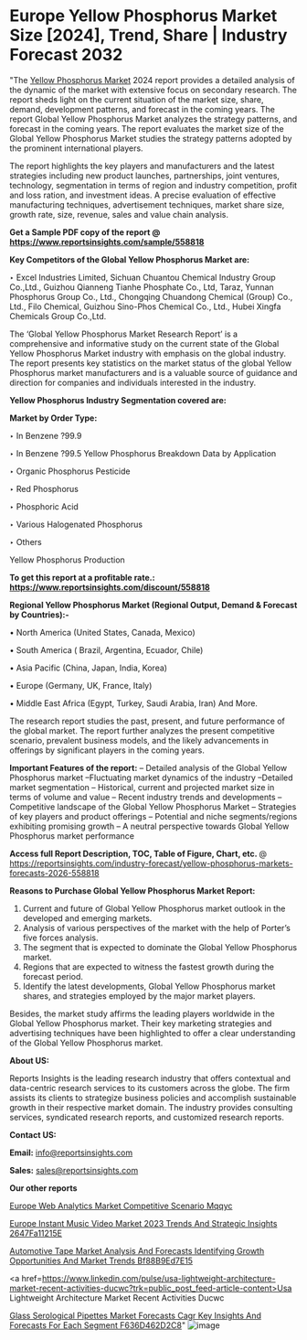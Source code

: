 # Europe Yellow Phosphorus Market Size [2024], Trend, Share | Industry Forecast 2032

"The <a href=https://www.reportsinsights.com/sample/558818>Yellow Phosphorus Market</a> 2024 report provides a detailed analysis of the dynamic of the market with extensive focus on secondary research. The report sheds light on the current situation of the market size, share, demand, development patterns, and forecast in the coming years. The report Global Yellow Phosphorus Market analyzes the strategy patterns, and forecast in the coming years. The report evaluates the market size of the Global Yellow Phosphorus Market studies the strategy patterns adopted by the prominent international players.

The report highlights the key players and manufacturers and the latest strategies including new product launches, partnerships, joint ventures, technology, segmentation in terms of region and industry competition, profit and loss ration, and investment ideas. A precise evaluation of effective manufacturing techniques, advertisement techniques, market share size, growth rate, size, revenue, sales and value chain analysis.

<strong>Get a Sample PDF copy of the report @ <a href=https://www.reportsinsights.com/sample/558818 style=color:#0000ff;>https://www.reportsinsights.com/sample/558818</a></strong>

<strong>Key Competitors of the Global Yellow Phosphorus Market are:</strong>

‣ Excel Industries Limited, Sichuan Chuantou Chemical Industry Group Co.,Ltd., Guizhou Qianneng Tianhe Phosphate Co., Ltd, Taraz, Yunnan Phosphorus Group Co., Ltd., Chongqing Chuandong Chemical (Group) Co., Ltd., Filo Chemical, Guizhou Sino-Phos Chemical Co., Ltd., Hubei Xingfa Chemicals Group Co.,Ltd.

The ‘Global Yellow Phosphorus Market Research Report’ is a comprehensive and informative study on the current state of the Global Yellow Phosphorus Market industry with emphasis on the global industry. The report presents key statistics on the market status of the global Yellow Phosphorus market manufacturers and is a valuable source of guidance and direction for companies and individuals interested in the industry.

<strong>Yellow Phosphorus Industry Segmentation covered are:</strong>

<strong>Market by Order Type: </strong>


‣ In Benzene ?99.9

‣ In Benzene ?99.5
Yellow Phosphorus Breakdown Data by Application

‣ Organic Phosphorus Pesticide

‣ Red Phosphorus

‣ Phosphoric Acid

‣ Various Halogenated Phosphorus

‣ Others

Yellow Phosphorus Production

<strong>To get this report at a profitable rate.: <a href=https://www.reportsinsights.com/discount/558818 style=color:#0000ff;>https://www.reportsinsights.com/discount/558818</a></strong>

<strong>Regional Yellow Phosphorus Market (Regional Output, Demand &amp; Forecast by Countries):-</strong>

• North America (United States, Canada, Mexico)

• South America ( Brazil, Argentina, Ecuador, Chile)

• Asia Pacific (China, Japan, India, Korea)

• Europe (Germany, UK, France, Italy)

• Middle East Africa (Egypt, Turkey, Saudi Arabia, Iran) And More.

The research report studies the past, present, and future performance of the global market. The report further analyzes the present competitive scenario, prevalent business models, and the likely advancements in offerings by significant players in the coming years.

<strong>Important Features of the report:</strong>
– Detailed analysis of the Global Yellow Phosphorus market
–Fluctuating market dynamics of the industry
–Detailed market segmentation
– Historical, current and projected market size in terms of volume and value
– Recent industry trends and developments
– Competitive landscape of the Global Yellow Phosphorus Market
– Strategies of key players and product offerings
– Potential and niche segments/regions exhibiting promising growth
– A neutral perspective towards Global Yellow Phosphorus market performance

<strong>Access full Report Description, TOC, Table of Figure, Chart, etc. </strong>@   <a href=https://reportsinsights.com/industry-forecast/yellow-phosphorus-markets-forecasts-2026-558818 style=color:#0000ff;>https://reportsinsights.com/industry-forecast/yellow-phosphorus-markets-forecasts-2026-558818</a>

<strong>Reasons to Purchase Global Yellow Phosphorus Market Report:</strong>
1. Current and future of Global Yellow Phosphorus market outlook in the developed and emerging markets.
2. Analysis of various perspectives of the market with the help of Porter’s five forces analysis.
3. The segment that is expected to dominate the Global Yellow Phosphorus market.
4. Regions that are expected to witness the fastest growth during the forecast period.
5. Identify the latest developments, Global Yellow Phosphorus market shares, and strategies employed by the major market players.

Besides, the market study affirms the leading players worldwide in the Global Yellow Phosphorus market. Their key marketing strategies and advertising techniques have been highlighted to offer a clear understanding of the Global Yellow Phosphorus market.

<strong><strong>About US</strong>:</strong>

Reports Insights is the leading research industry that offers contextual and data-centric research services to its customers across the globe. The firm assists its clients to strategize business policies and accomplish sustainable growth in their respective market domain. The industry provides consulting services, syndicated research reports, and customized research reports.

<strong>Contact US:</strong>

<p class=><b>Email:</b> <a href=mailto:info@reportsinsights.com>info@reportsinsights.com</a></p>
<p class=><b>Sales:</b> <a href=mailto:sales@reportsinsights.com>sales@reportsinsights.com</a></p>

<strong>Our other reports</strong>

<a href=https://www.linkedin.com/pulse/europe-web-analytics-market-competitive-scenario-mqqyc/>Europe Web Analytics Market Competitive Scenario Mqqyc</a>

<a href=https://medium.com/@achalwankhede15/europe-instant-music-video-market-2023-trends-and-strategic-insights-2647fa11215e>Europe Instant Music Video Market 2023 Trends And Strategic Insights 2647Fa11215E</a>

<a href=https://medium.com/@g65914336/automotive-tape-market-analysis-and-forecasts-identifying-growth-opportunities-and-market-trends-bf88b9ed7e15>Automotive Tape Market Analysis And Forecasts Identifying Growth Opportunities And Market Trends Bf88B9Ed7E15</a>

<a href=https://www.linkedin.com/pulse/usa-lightweight-architecture-market-recent-activities-ducwc?trk=public_post_feed-article-content>Usa Lightweight Architecture Market Recent Activities Ducwc</a>

<a href=https://medium.com/@a86515711/glass-serological-pipettes-market-forecasts-cagr-key-insights-and-forecasts-for-each-segment-f636d462d2c8>Glass Serological Pipettes Market Forecasts Cagr Key Insights And Forecasts For Each Segment F636D462D2C8</a>"
![image](https://github.com/Reportsinsights123/RIgrowth/assets/158415881/81d2cd1e-dfbd-4cdf-b533-3c6577ebb329)
